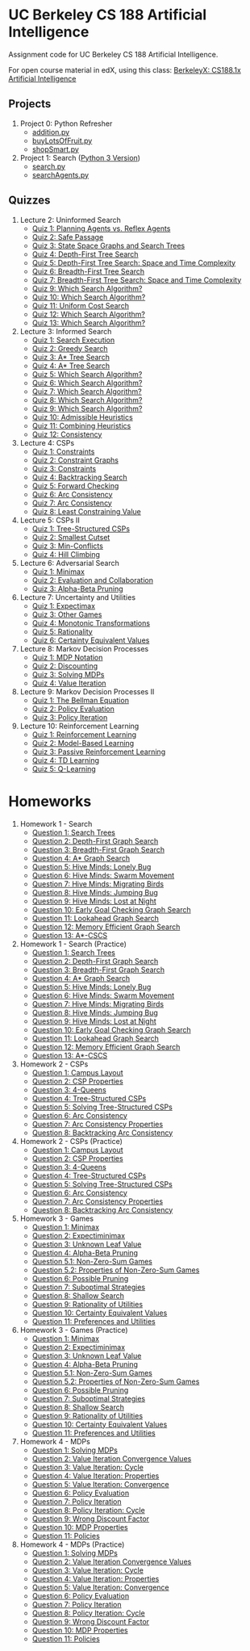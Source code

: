 # UC Berkeley CS 188 Artificial Intelligence
Assignment code for UC Berkeley CS 188 Artificial Intelligence.

For open course material in edX, using this class: [BerkeleyX: CS188.1x
Artificial Intelligence](https://courses.edx.org/courses/BerkeleyX/CS188.1x-4/1T2015/course/)

## Projects
1. Project 0: Python Refresher
   * [addition.py](./Projects/Project0-PythonRefresher/addition.py)
   * [buyLotsOfFruit.py](./Projects/Project0-PythonRefresher/buyLotsOfFruit.py)
   * [shopSmart.py](./Projects/Project0-PythonRefresher/shopSmart.py)
2. Project 1: Search ([Python 3 Version](https://github.com/BigEggStudy/UW-CSEP-573-Wi19-Artificial-Intelligence/blob/master/Project%201%20-%20Search/))
   * [search.py](./Projects/Project1-Search/search.py)
   * [searchAgents.py](./Projects/Project1-Search/searchAgents.py)

## Quizzes
1. Lecture 2: Uninformed Search
   * [Quiz 1: Planning Agents vs. Reflex Agents](./Quizzes/Lecture02-UninformedSearch/Quiz01-PlanningAgentsVsReflexAgents.pdf)
   * [Quiz 2: Safe Passage](./Quizzes/Lecture02-UninformedSearch/Quiz02-SafePassage.pdf)
   * [Quiz 3: State Space Graphs and Search Trees](./Quizzes/Lecture02-UninformedSearch/Quiz03-StateSpaceGraphsAndSearchTrees.pdf)
   * [Quiz 4: Depth-First Tree Search](./Quizzes/Lecture02-UninformedSearch/Quiz04-DepthFirstTreeSearch.pdf)
   * [Quiz 5: Depth-First Tree Search: Space and Time Complexity](./Quizzes/Lecture02-UninformedSearch/Quiz05-DepthFirstTreeSearch-SpaceAndTimeComplexity.pdf)
   * [Quiz 6: Breadth-First Tree Search](./Quizzes/Lecture02-UninformedSearch/Quiz06-BreadthFirstTreeSearch.pdf)
   * [Quiz 7: Breadth-First Tree Search: Space and Time Complexity](./Quizzes/Lecture02-UninformedSearch/Quiz07-BreadthFirstTreeSearch-SpaceAndTimeComplexity.pdf)
   * [Quiz 9: Which Search Algorithm?](./Quizzes/Lecture02-UninformedSearch/Quiz09-WhichSearchAlgorithm.pdf)
   * [Quiz 10: Which Search Algorithm?](./Quizzes/Lecture02-UninformedSearch/Quiz10-WhichSearchAlgorithm.pdf)
   * [Quiz 11: Uniform Cost Search](./Quizzes/Lecture02-UninformedSearch/Quiz11-UniformCostSearch.pdf)
   * [Quiz 12: Which Search Algorithm?](./Quizzes/Lecture02-UninformedSearch/Quiz12-WhichSearchAlgorithm.pdf)
   * [Quiz 13: Which Search Algorithm?](./Quizzes/Lecture02-UninformedSearch/Quiz13-WhichSearchAlgorithm.pdf)
2. Lecture 3: Informed Search
   * [Quiz 1: Search Execution](./Quizzes/Lecture03-InformedSearch/Quiz01-SearchExecution.pdf)
   * [Quiz 2: Greedy Search](./Quizzes/Lecture03-InformedSearch/Quiz02-GreedySearch.pdf)
   * [Quiz 3: A* Tree Search](./Quizzes/Lecture03-InformedSearch/Quiz03-AStarTreeSearch.pdf)
   * [Quiz 4: A* Tree Search](./Quizzes/Lecture03-InformedSearch/Quiz04-AStarTreeSearch.pdf)
   * [Quiz 5: Which Search Algorithm?](./Quizzes/Lecture03-InformedSearch/Quiz05-WhichSearchAlgorithm.pdf)
   * [Quiz 6: Which Search Algorithm?](./Quizzes/Lecture03-InformedSearch/Quiz06-WhichSearchAlgorithm.pdf)
   * [Quiz 7: Which Search Algorithm?](./Quizzes/Lecture03-InformedSearch/Quiz07-WhichSearchAlgorithm.pdf)
   * [Quiz 8: Which Search Algorithm?](./Quizzes/Lecture03-InformedSearch/Quiz08-WhichSearchAlgorithm.pdf)
   * [Quiz 9: Which Search Algorithm?](./Quizzes/Lecture03-InformedSearch/Quiz09-WhichSearchAlgorithm.pdf)
   * [Quiz 10: Admissible Heuristics](./Quizzes/Lecture03-InformedSearch/Quiz10-AdmissibleHeuristics.pdf)
   * [Quiz 11: Combining Heuristics](./Quizzes/Lecture03-InformedSearch/Quiz11-CombiningHeuristics.pdf)
   * [Quiz 12: Consistency](./Quizzes/Lecture03-InformedSearch/Quiz12-Consistency.pdf)
3. Lecture 4: CSPs
   * [Quiz 1: Constraints](./Quizzes/Lecture04-CSPs/Quiz01-Constraints.pdf)
   * [Quiz 2: Constraint Graphs](./Quizzes/Lecture04-CSPs/Quiz02-ConstraintGraphs.pdf)
   * [Quiz 3: Constraints](./Quizzes/Lecture04-CSPs/Quiz03-Constraints.pdf)
   * [Quiz 4: Backtracking Search](./Quizzes/Lecture04-CSPs/Quiz04-BacktrackingSearch.pdf)
   * [Quiz 5: Forward Checking](./Quizzes/Lecture04-CSPs/Quiz05-ForwardChecking.pdf)
   * [Quiz 6: Arc Consistency](./Quizzes/Lecture04-CSPs/Quiz06-ArcConsistency.pdf)
   * [Quiz 7: Arc Consistency](./Quizzes/Lecture04-CSPs/Quiz07-ArcConsistency.pdf)
   * [Quiz 8: Least Constraining Value](./Quizzes/Lecture04-CSPs/Quiz08-LeastConstrainingValue.pdf)
4. Lecture 5: CSPs II
   * [Quiz 1: Tree-Structured CSPs](./Quizzes/Lecture05-CSPsII/Quiz01-TreeStructuredCSPs.pdf)
   * [Quiz 2: Smallest Cutset](./Quizzes/Lecture05-CSPsII/Quiz02-SmallestCutset.pdf)
   * [Quiz 3: Min-Conflicts](./Quizzes/Lecture05-CSPsII/Quiz03-MinConflicts.pdf)
   * [Quiz 4: Hill Climbing](./Quizzes/Lecture05-CSPsII/Quiz04-HillClimbing.pdf)
5. Lecture 6: Adversarial Search
   * [Quiz 1: Minimax](./Quizzes/Lecture06-AdversarialSearch/Quiz01-Minimax.pdf)
   * [Quiz 2: Evaluation and Collaboration](./Quizzes/Lecture06-AdversarialSearch/Quiz02-EvaluationAndCollaboration.pdf)
   * [Quiz 3: Alpha-Beta Pruning](./Quizzes/Lecture06-AdversarialSearch/Quiz03-AlphaBetaPruning.pdf)
6. Lecture 7: Uncertainty and Utilities
   * [Quiz 1: Expectimax](./Quizzes/Lecture07-UncertaintyAndUtilities/Quiz01-Expectimax.pdf)
   * [Quiz 3: Other Games](./Quizzes/Lecture07-UncertaintyAndUtilities/Quiz03-OtherGames.pdf)
   * [Quiz 4: Monotonic Transformations](./Quizzes/Lecture07-UncertaintyAndUtilities/Quiz04-MonotonicTransformations.pdf)
   * [Quiz 5: Rationality](./Quizzes/Lecture07-UncertaintyAndUtilities/Quiz05-Rationality.pdf)
   * [Quiz 6: Certainty Equivalent Values](./Quizzes/Lecture07-UncertaintyAndUtilities/Quiz06-CertaintyEquivalentValues.pdf)
7. Lecture 8: Markov Decision Processes
   * [Quiz 1: MDP Notation](./Quizzes/Lecture08-MarkovDecisionProcesses/Quiz01-MDPNotation.pdf)
   * [Quiz 2: Discounting](./Quizzes/Lecture08-MarkovDecisionProcesses/Quiz02-Discounting.pdf)
   * [Quiz 3: Solving MDPs](./Quizzes/Lecture08-MarkovDecisionProcesses/Quiz03-SolvingMDPs.pdf)
   * [Quiz 4: Value Iteration](./Quizzes/Lecture08-MarkovDecisionProcesses/Quiz04-ValueIteration.pdf)
8. Lecture 9: Markov Decision Processes II
   * [Quiz 1: The Bellman Equation](./Quizzes/Lecture09-MarkovDecisionProcessesII/Quiz01-TheBellmanEquation.pdf)
   * [Quiz 2: Policy Evaluation](./Quizzes/Lecture09-MarkovDecisionProcessesII/Quiz02-PolicyEvaluation.pdf)
   * [Quiz 3: Policy Iteration](./Quizzes/Lecture09-MarkovDecisionProcessesII/Quiz03-PolicyIteration.pdf)
9. Lecture 10: Reinforcement Learning
   * [Quiz 1: Reinforcement Learning](./Quizzes/Lecture10-ReinforcementLearning/Quiz01-ReinforcementLearning.pdf)
   * [Quiz 2: Model-Based Learning](./Quizzes/Lecture10-ReinforcementLearning/Quiz02-ModelBasedLearning.pdf)
   * [Quiz 3: Passive Reinforcement Learning](./Quizzes/Lecture10-ReinforcementLearning/Quiz03-PassiveReinforcementLearning.pdf)
   * [Quiz 4: TD Learning](./Quizzes/Lecture10-ReinforcementLearning/Quiz04-TDLearning.pdf)
   * [Quiz 5: Q-Learning](./Quizzes/Lecture10-ReinforcementLearning/Quiz05-QLearning.pdf)

# Homeworks
1. Homework 1 - Search
   * [Question 1: Search Trees](./Homeworks/Homework01-Search/Question01-SearchTrees.pdf)
   * [Question 2: Depth-First Graph Search](./Homeworks/Homework01-Search/Question02-DepthFirstGraphSearch.pdf)
   * [Question 3: Breadth-First Graph Search](./Homeworks/Homework01-Search/Question03-BreadthFirstGraphSearch.pdf)
   * [Question 4: A* Graph Search](./Homeworks/Homework01-Search/Question04-AStarGraphSearch.pdf)
   * [Question 5: Hive Minds: Lonely Bug](./Homeworks/Homework01-Search/Question05-HiveMinds-LonelyBug.pdf)
   * [Question 6: Hive Minds: Swarm Movement](./Homeworks/Homework01-Search/Question06-HiveMinds-SwarmMovement.pdf)
   * [Question 7: Hive Minds: Migrating Birds](./Homeworks/Homework01-Search/Question07-HiveMinds-MigratingBirds.pdf)
   * [Question 8: Hive Minds: Jumping Bug](./Homeworks/Homework01-Search/Question08-HiveMinds-JumpingBug.pdf)
   * [Question 9: Hive Minds: Lost at Night](./Homeworks/Homework01-Search/Question09-HiveMinds-LostAtNight.pdf)
   * [Question 10: Early Goal Checking Graph Search](./Homeworks/Homework01-Search/Question10-EarlyGoalCheckingGraphSearch.pdf)
   * [Question 11: Lookahead Graph Search](./Homeworks/Homework01-Search/Question11-LookaheadGraphSearch.pdf)
   * [Question 12: Memory Efficient Graph Search](./Homeworks/Homework01-Search/Question12-MemoryEfficientGraphSearch.pdf)
   * [Question 13: A*-CSCS](./Homeworks/Homework01-Search/Question13-AStarCSCS.pdf)
2. Homework 1 - Search (Practice)
   * [Question 1: Search Trees](./Homeworks/Homework01-Search(Practice)/Question01-SearchTrees.pdf)
   * [Question 2: Depth-First Graph Search](./Homeworks/Homework01-Search(Practice)/Question02-DepthFirstGraphSearch.pdf)
   * [Question 3: Breadth-First Graph Search](./Homeworks/Homework01-Search(Practice)/Question03-BreadthFirstGraphSearch.pdf)
   * [Question 4: A* Graph Search](./Homeworks/Homework01-Search(Practice)/Question04-AStarGraphSearch.pdf)
   * [Question 5: Hive Minds: Lonely Bug](./Homeworks/Homework01-Search(Practice)/Question05-HiveMinds-LonelyBug.pdf)
   * [Question 6: Hive Minds: Swarm Movement](./Homeworks/Homework01-Search(Practice)/Question06-HiveMinds-SwarmMovement.pdf)
   * [Question 7: Hive Minds: Migrating Birds](./Homeworks/Homework01-Search(Practice)/Question07-HiveMinds-MigratingBirds.pdf)
   * [Question 8: Hive Minds: Jumping Bug](./Homeworks/Homework01-Search(Practice)/Question08-HiveMinds-JumpingBug.pdf)
   * [Question 9: Hive Minds: Lost at Night](./Homeworks/Homework01-Search(Practice)/Question09-HiveMinds-LostAtNight.pdf)
   * [Question 10: Early Goal Checking Graph Search](./Homeworks/Homework01-Search(Practice)/Question10-EarlyGoalCheckingGraphSearch.pdf)
   * [Question 11: Lookahead Graph Search](./Homeworks/Homework01-Search(Practice)/Question11-LookaheadGraphSearch.pdf)
   * [Question 12: Memory Efficient Graph Search](./Homeworks/Homework01-Search(Practice)/Question12-MemoryEfficientGraphSearch.pdf)
   * [Question 13: A*-CSCS](./Homeworks/Homework01-Search(Practice)/Question13-AStarCSCS.pdf)
3. Homework 2 - CSPs
   * [Question 1: Campus Layout](./Homeworks/Homework02-CSPs/Question01-CampusLayout.pdf)
   * [Question 2: CSP Properties](./Homeworks/Homework02-CSPs/Question02-CSPProperties.pdf)
   * [Question 3: 4-Queens](./Homeworks/Homework02-CSPs/Question03-4Queens.pdf)
   * [Question 4: Tree-Structured CSPs](./Homeworks/Homework02-CSPs/Question04-TreeStructuredCSPs.pdf)
   * [Question 5: Solving Tree-Structured CSPs](./Homeworks/Homework02-CSPs/Question05-SolvingTreeStructuredCSPs.pdf)
   * [Question 6: Arc Consistency](./Homeworks/Homework02-CSPs/Question06-ArcConsistency.pdf)
   * [Question 7: Arc Consistency Properties](./Homeworks/Homework02-CSPs/Question07-ArcConsistencyProperties.pdf)
   * [Question 8: Backtracking Arc Consistency](./Homeworks/Homework02-CSPs/Question08-BacktrackingArcConsistency.pdf)
4. Homework 2 - CSPs (Practice)
   * [Question 1: Campus Layout](./Homeworks/Homework02-CSPs(Practice)/Question01-CampusLayout.pdf)
   * [Question 2: CSP Properties](./Homeworks/Homework02-CSPs(Practice)/Question02-CSPProperties.pdf)
   * [Question 3: 4-Queens](./Homeworks/Homework02-CSPs(Practice)/Question03-4Queens.pdf)
   * [Question 4: Tree-Structured CSPs](./Homeworks/Homework02-CSPs(Practice)/Question04-TreeStructuredCSPs.pdf)
   * [Question 5: Solving Tree-Structured CSPs](./Homeworks/Homework02-CSPs(Practice)/Question05-SolvingTreeStructuredCSPs.pdf)
   * [Question 6: Arc Consistency](./Homeworks/Homework02-CSPs(Practice)/Question06-ArcConsistency.pdf)
   * [Question 7: Arc Consistency Properties](./Homeworks/Homework02-CSPs(Practice)/Question07-ArcConsistencyProperties.pdf)
   * [Question 8: Backtracking Arc Consistency](./Homeworks/Homework02-CSPs(Practice)/Question08-BacktrackingArcConsistency.pdf)
5. Homework 3 - Games
   * [Question 1: Minimax](./Homeworks/Homework03-Games/Question01-Minimax.pdf)
   * [Question 2: Expectiminimax](./Homeworks/Homework03-Games/Question02-Expectiminimax.pdf)
   * [Question 3: Unknown Leaf Value](./Homeworks/Homework03-Games/Question03-UnknownLeafValue.pdf)
   * [Question 4: Alpha-Beta Pruning](./Homeworks/Homework03-Games/Question04-AlphaBetaPruning.pdf)
   * [Question 5.1: Non-Zero-Sum Games](./Homeworks/Homework03-Games/Question05-NonZeroSumGames.pdf)
   * [Question 5.2: Properties of Non-Zero-Sum Games](./Homeworks/Homework03-Games/Question05-PropertiesOfNonZeroSumGames.pdf)
   * [Question 6: Possible Pruning](./Homeworks/Homework03-Games/Question06-PossiblePruning.pdf)
   * [Question 7: Suboptimal Strategies](./Homeworks/Homework03-Games/Question07-SuboptimalStrategies.pdf)
   * [Question 8: Shallow Search](./Homeworks/Homework03-Games/Question08-ShallowSearch.pdf)
   * [Question 9: Rationality of Utilities](./Homeworks/Homework03-Games/Question09-RationalityOfUtilities.pdf)
   * [Question 10: Certainty Equivalent Values](./Homeworks/Homework03-Games/Question10-CertaintyEquivalentValues.pdf)
   * [Question 11: Preferences and Utilities](./Homeworks/Homework03-Games/Question11-PreferencesAndUtilities.pdf)
6. Homework 3 - Games (Practice)
   * [Question 1: Minimax](./Homeworks/Homework03-Games(Practice)/Question01-Minimax.pdf)
   * [Question 2: Expectiminimax](./Homeworks/Homework03-Games(Practice)/Question02-Expectiminimax.pdf)
   * [Question 3: Unknown Leaf Value](./Homeworks/Homework03-Games(Practice)/Question03-UnknownLeafValue.pdf)
   * [Question 4: Alpha-Beta Pruning](./Homeworks/Homework03-Games(Practice)/Question04-AlphaBetaPruning.pdf)
   * [Question 5.1: Non-Zero-Sum Games](./Homeworks/Homework03-Games(Practice)/Question05-NonZeroSumGames.pdf)
   * [Question 5.2: Properties of Non-Zero-Sum Games](./Homeworks/Homework03-Games(Practice)/Question05-PropertiesOfNonZeroSumGames.pdf)
   * [Question 6: Possible Pruning](./Homeworks/Homework03-Games(Practice)/Question06-PossiblePruning.pdf)
   * [Question 7: Suboptimal Strategies](./Homeworks/Homework03-Games(Practice)/Question07-SuboptimalStrategies.pdf)
   * [Question 8: Shallow Search](./Homeworks/Homework03-Games(Practice)/Question08-ShallowSearch.pdf)
   * [Question 9: Rationality of Utilities](./Homeworks/Homework03-Games(Practice)/Question09-RationalityOfUtilities.pdf)
   * [Question 10: Certainty Equivalent Values](./Homeworks/Homework03-Games(Practice)/Question10-CertaintyEquivalentValues.pdf)
   * [Question 11: Preferences and Utilities](./Homeworks/Homework03-Games(Practice)/Question11-PreferencesAndUtilities.pdf)
7. Homework 4 - MDPs
   * [Question 1: Solving MDPs](./Homeworks/Homework04-MDPs/Question01-SolvingMDPs.pdf)
   * [Question 2: Value Iteration Convergence Values](./Homeworks/Homework04-MDPs/Question02-ValueIterationConvergenceValues.pdf)
   * [Question 3: Value Iteration: Cycle](./Homeworks/Homework04-MDPs/Question03-ValueIteration-Cycle.pdf)
   * [Question 4: Value Iteration: Properties](./Homeworks/Homework04-MDPs/Question04-ValueIteration-Properties.pdf)
   * [Question 5: Value Iteration: Convergence](./Homeworks/Homework04-MDPs/Question05-ValueIteration-Convergence.pdf)
   * [Question 6: Policy Evaluation](./Homeworks/Homework04-MDPs/Question06-PolicyEvaluation.pdf)
   * [Question 7: Policy Iteration](./Homeworks/Homework04-MDPs/Question07-PolicyIteration.pdf)
   * [Question 8: Policy Iteration: Cycle](./Homeworks/Homework04-MDPs/Question08-PolicyIteration-Cycle.pdf)
   * [Question 9: Wrong Discount Factor](./Homeworks/Homework04-MDPs/Question09-WrongDiscountFactor.pdf)
   * [Question 10: MDP Properties](./Homeworks/Homework04-MDPs/Question10-MDPProperties.pdf)
   * [Question 11: Policies](./Homeworks/Homework04-MDPs/Question11-Policies.pdf)
8. Homework 4 - MDPs (Practice)
   * [Question 1: Solving MDPs](./Homeworks/Homework04-MDPs(Practice)/Question01-SolvingMDPs.pdf)
   * [Question 2: Value Iteration Convergence Values](./Homeworks/Homework04-MDPs(Practice)/Question02-ValueIterationConvergenceValues.pdf)
   * [Question 3: Value Iteration: Cycle](./Homeworks/Homework04-MDPs(Practice)/Question03-ValueIteration-Cycle.pdf)
   * [Question 4: Value Iteration: Properties](./Homeworks/Homework04-MDPs(Practice)/Question04-ValueIteration-Properties.pdf)
   * [Question 5: Value Iteration: Convergence](./Homeworks/Homework04-MDPs(Practice)/Question05-ValueIteration-Convergence.pdf)
   * [Question 6: Policy Evaluation](./Homeworks/Homework04-MDPs(Practice)/Question06-PolicyEvaluation.pdf)
   * [Question 7: Policy Iteration](./Homeworks/Homework04-MDPs(Practice)/Question07-PolicyIteration.pdf)
   * [Question 8: Policy Iteration: Cycle](./Homeworks/Homework04-MDPs(Practice)/Question08-PolicyIteration-Cycle.pdf)
   * [Question 9: Wrong Discount Factor](./Homeworks/Homework04-MDPs(Practice)/Question09-WrongDiscountFactor.pdf)
   * [Question 10: MDP Properties](./Homeworks/Homework04-MDPs(Practice)/Question10-MDPProperties.pdf)
   * [Question 11: Policies](./Homeworks/Homework04-MDPs(Practice)/Question11-Policies.pdf)
